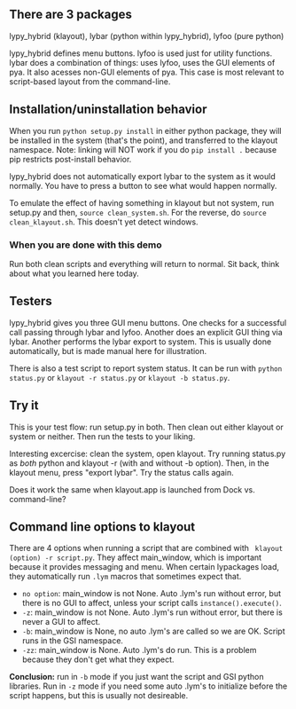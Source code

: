 ## There are 3 packages
lypy_hybrid (klayout), lybar (python within lypy_hybrid), lyfoo (pure python)

lypy_hybrid defines menu buttons. lyfoo is used just for utility functions. lybar does a combination of things: uses lyfoo, uses the GUI elements of pya. It also acesses non-GUI elements of pya. This case is most relevant to script-based layout from the command-line.


## Installation/uninstallation behavior
When you run `python setup.py install` in either python package, they will be installed in the system (that's the point), and transferred to the klayout namespace. Note: linking will NOT work if you do `pip install .` because pip restricts post-install behavior.

lypy_hybrid does not automatically export lybar to the system as it would normally. You have to press a button to see what would happen normally.

To emulate the effect of having something in klayout but not system, run setup.py and then, `source clean_system.sh`. For the reverse, do `source clean_klayout.sh`. This doesn't yet detect windows.

### When you are done with this demo
Run both clean scripts and everything will return to normal. Sit back, think about what you learned here today.


## Testers
lypy_hybrid gives you three GUI menu buttons. One checks for a successful call passing through lybar and lyfoo. Another does an explicit GUI thing via lybar. Another performs the lybar export to system. This is usually done automatically, but is made manual here for illustration.

There is also a test script to report system status. It can be run with `python status.py` or `klayout -r status.py` or `klayout -b status.py`.


## Try it
This is your test flow: run setup.py in both. Then clean out either klayout or system or neither. Then run the tests to your liking.

Interesting excercise: clean the system, open klayout. Try running status.py as *both* python and klayout -r (with and without -b option). Then, in the klayout menu, press "export lybar". Try the status calls again.

Does it work the same when klayout.app is launched from Dock vs. command-line?


## Command line options to klayout
There are 4 options when running a script that are combined with ` klayout (option) -r script.py`. They affect main_window, which is important because it provides messaging and menu. When certain lypackages load, they automatically run `.lym` macros that sometimes expect that.

- `no option`: main_window is not None. Auto .lym's run without error, but there is no GUI to affect, unless your script calls `instance().execute()`.
- `-z`: main_window is not None. Auto .lym's run without error, but there is never a GUI to affect.
- `-b`: main_window is None, no auto .lym's are called so we are OK. Script runs in the GSI namespace.
- `-zz`: main_window is None. Auto .lym's do run. This is a problem because they don't get what they expect.

**Conclusion:** run in `-b` mode if you just want the script and GSI python libraries. Run in `-z` mode if you need some auto .lym's to initialize before the script happens, but this is usually not desireable.
